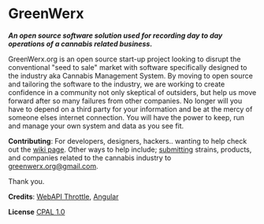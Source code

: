  
# GreenWerx #

***An open source software solution used for recording day to day operations of a cannabis related business.***

 GreenWerx.org is an open source start-up project looking to disrupt the conventional "seed to sale" market with software specifically designed to the industry aka Cannabis Management System. By moving to open source and tailoring the software to the industry, we are working to create confidence in a community not only skeptical of outsiders, but help us move forward after so many failures from other companies. No longer will you have to depend on a third party for your information and be at the mercy of someone elses internet connection. You will have the power to keep, run and manage your own system and data as you see fit.

**Contributing**: For developers, designers, hackers.. wanting to help check out the [wiki page](https://github.com/bluesektor/GreenWerx/wiki). Other ways to help include; [submitting](mailto:greenwerx.org+gh@gmail.com) strains, products, and companies related to the cannabis industry to [greenwerx.org@gmail.com](mailtto:greenwerx.org+gh@gmail.com).

Thank you.


**Credits**: [WebAPI Throttle](https://github.com/stefanprodan/WebApiThrottle), [Angular](https://github.com/angular)

**License** [CPAL 1.0](https://opensource.org/licenses/CPAL-1.0)
